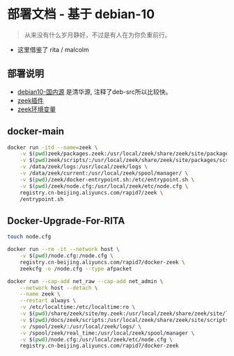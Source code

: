 # 部署文档 - 基于 debian-10
> 从来没有什么岁月静好，不过是有人在为你负重前行。
- 这里借鉴了 rita / malcolm 

## 部署说明

- [debian10-国内源](./sources.list) 是清华源, 注释了deb-src所以比较快。
- [zeek插件](./zeek_install_plugins.sh)
- [zeek环境变量](./zeek.env)


## docker-main 
```bash
docker run -itd --name=zeek \
    -v $(pwd)zeek/packages.zeek:/usr/local/zeek/share/zeek/site/packages/packages.zeek \
    -v $(pwd)zeek/scripts/:/usr/local/zeek/share/zeek/site/packages/scripts \
    -v /data/zeek/logs:/usr/local/zeek/logs \
    -v /data/zeek/current:/usr/local/zeek/spool/manager/ \
    -v $(pwd)/zeek/docker-entrypoint.sh:/etc/entrypoint.sh \
    -v $(pwd)/zeek/node.cfg:/usr/local/zeek/etc/node.cfg \
    registry.cn-beijing.aliyuncs.com/rapid7/zeek \
    /entrypoint.sh
```

## Docker-Upgrade-For-RITA
```bash
touch node.cfg

docker run --rm -it --network host \
    -v $(pwd)/node.cfg:/node.cfg \
    registry.cn-beijing.aliyuncs.com/rapid7/docker-zeek \
    zeekcfg -o /node.cfg --type afpacket

docker run --cap-add net_raw --cap-add net_admin \
    --network host --detach \
    --name zeek \
    --restart always \
    -v /etc/localtime:/etc/localtime:ro \
    -v $(pwd)/share/zeek/site/my.zeek:/usr/local/zeek/share/zeek/site/local.zeek \
    -v $(pwd)/docs/zeek/scripts:/usr/local/zeek/share/zeek/site/scripts \
    -v /spool/zeek/:/usr/local/zeek/logs/ \
    -v /spool/zeek/real_time:/usr/local/zeek/spool/manager \
    -v $(pwd)/node.cfg:/usr/local/zeek/etc/node.cfg \
    registry.cn-beijing.aliyuncs.com/rapid7/docker-zeek
```